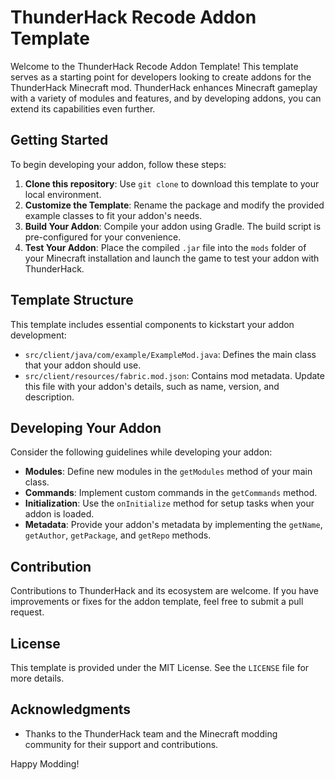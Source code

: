# ThunderHack Recode Addon Template

Welcome to the ThunderHack Recode Addon Template! This template serves as a starting point for developers looking to create addons for the ThunderHack Minecraft mod. ThunderHack enhances Minecraft gameplay with a variety of modules and features, and by developing addons, you can extend its capabilities even further.

## Getting Started

To begin developing your addon, follow these steps:

1. **Clone this repository**: Use `git clone` to download this template to your local environment.
2. **Customize the Template**: Rename the package and modify the provided example classes to fit your addon's needs. 
3. **Build Your Addon**: Compile your addon using Gradle. The build script is pre-configured for your convenience.
4. **Test Your Addon**: Place the compiled `.jar` file into the `mods` folder of your Minecraft installation and launch the game to test your addon with ThunderHack.

## Template Structure

This template includes essential components to kickstart your addon development:

- `src/client/java/com/example/ExampleMod.java`: Defines the main class that your addon should use.
- `src/client/resources/fabric.mod.json`: Contains mod metadata. Update this file with your addon's details, such as name, version, and description.

## Developing Your Addon

Consider the following guidelines while developing your addon:

- **Modules**: Define new modules in the `getModules` method of your main class.
- **Commands**: Implement custom commands in the `getCommands` method.
- **Initialization**: Use the `onInitialize` method for setup tasks when your addon is loaded.
- **Metadata**: Provide your addon's metadata by implementing the `getName`, `getAuthor`, `getPackage`, and `getRepo` methods.

## Contribution

Contributions to ThunderHack and its ecosystem are welcome. If you have improvements or fixes for the addon template, feel free to submit a pull request.

## License

This template is provided under the MIT License. See the `LICENSE` file for more details.

## Acknowledgments

- Thanks to the ThunderHack team and the Minecraft modding community for their support and contributions.

Happy Modding!
